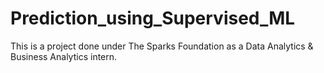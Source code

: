 # Prediction_using_Supervised_ML
This is a project done under The Sparks Foundation as a Data Analytics &amp; Business Analytics intern.
